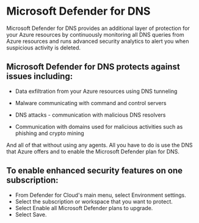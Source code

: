 Microsoft Defender for DNS
==
Microsoft Defender for DNS provides an additional layer of protection for your Azure resources by continuously monitoring all DNS queries from Azure resources and runs advanced security analytics to alert you when suspicious activity is deleted.

Microsoft Defender for DNS protects against issues including:
--
- Data exfiltration from your Azure resources using DNS tunneling

- Malware communicating with command and control servers

- DNS attacks - communication with malicious DNS resolvers

- Communication with domains used for malicious activities such as phishing and crypto mining

And all of that without using any agents. All you have to do is use the DNS that Azure offers and to enable the Microsoft Defender plan for DNS.

To enable enhanced security features on one subscription:
--
- From Defender for Cloud's main menu, select Environment settings.
- Select the subscription or workspace that you want to protect.
- Select Enable all Microsoft Defender plans to upgrade.
- Select Save.
